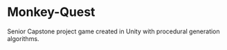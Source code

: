# Monkey-Quest
Senior Capstone project game created in Unity with procedural generation algorithms.
